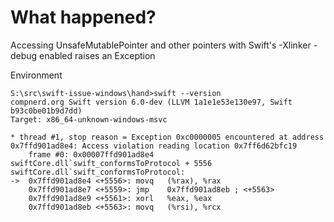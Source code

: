 # What happened?

Accessing UnsafeMutablePointer and other pointers with Swift's -Xlinker -debug enabled raises an Exception

Environment

```
S:\src\swift-issue-windows\hand>swift --version
compnerd.org Swift version 6.0-dev (LLVM 1a1e1e53e130e97, Swift b93c0be01b9d7dd)
Target: x86_64-unknown-windows-msvc
```

```
* thread #1, stop reason = Exception 0xc0000005 encountered at address 0x7ffd901ad8e4: Access violation reading location 0x7ff6d62bfc19
    frame #0: 0x00007ffd901ad8e4 swiftCore.dll`swift_conformsToProtocol + 5556
swiftCore.dll`swift_conformsToProtocol:
->  0x7ffd901ad8e4 <+5556>: movq   (%rax), %rax
    0x7ffd901ad8e7 <+5559>: jmp    0x7ffd901ad8eb ; <+5563>
    0x7ffd901ad8e9 <+5561>: xorl   %eax, %eax
    0x7ffd901ad8eb <+5563>: movq   (%rsi), %rcx
```
